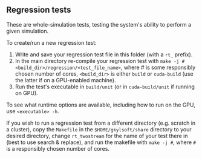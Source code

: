 Regression tests
----------------

These are whole-simulation tests, testing the system's ability to perform a given simulation.

To create/run a new regression test:

1. Write and save your regression test file in this folder (with a `rt_` prefix).
2. In the main directory re-compile your regression test with `make -j # <build_dir>/regression/<test_file_name>`, where # is some responsibly chosen number of cores, `<build_dir>` is either `build` or `cuda-build` (use the latter if on a GPU-enabled machine).
3. Run the test's executable in `build/unit` (or in `cuda-build/unit` if running on GPU).

To see what runtime options are available, including how to run on the GPU, use `<executable> -h`.

If you wish to run a regression test from a different directory (e.g. scratch
in a cluster), copy the ```Makefile``` in the ```$HOME/gkylsoft/share``` directory
to your desired directory, change ```rt_twostream``` for the name of your test
there in (best to use search & replace), and run the makefile with ```make -j #```,
where ```#``` is a responsibly chosen number of cores.
